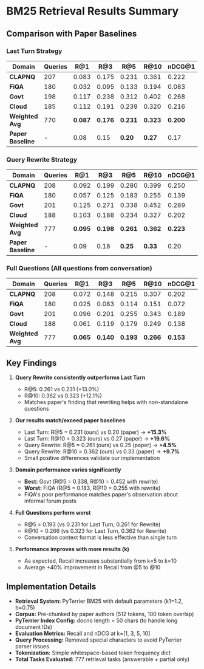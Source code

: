 # BM25 Retrieval Results Summary

## Comparison with Paper Baselines

### Last Turn Strategy

| Domain | Queries | R@1 | R@3 | R@5 | R@10 | nDCG@1 | nDCG@3 | nDCG@5 | nDCG@10 |
|--------|---------|-----|-----|-----|------|--------|--------|--------|---------|
| **CLAPNQ** | 207 | 0.083 | 0.175 | 0.231 | 0.361 | 0.222 | 0.197 | 0.216 | 0.269 |
| **FiQA** | 180 | 0.032 | 0.095 | 0.133 | 0.194 | 0.083 | 0.094 | 0.111 | 0.136 |
| **Govt** | 198 | 0.117 | 0.238 | 0.312 | 0.402 | 0.268 | 0.253 | 0.282 | 0.319 |
| **Cloud** | 185 | 0.112 | 0.191 | 0.239 | 0.320 | 0.216 | 0.201 | 0.220 | 0.252 |
| **Weighted Avg** | 770 | **0.087** | **0.176** | **0.231** | **0.323** | **0.200** | **0.188** | **0.209** | **0.247** |
| **Paper Baseline** | - | 0.08 | 0.15 | **0.20** | **0.27** | 0.17 | 0.16 | **0.18** | **0.21** |

### Query Rewrite Strategy  

| Domain | Queries | R@1 | R@3 | R@5 | R@10 | nDCG@1 | nDCG@3 | nDCG@5 | nDCG@10 |
|--------|---------|-----|-----|-----|------|--------|--------|--------|---------|
| **CLAPNQ** | 208 | 0.092 | 0.199 | 0.280 | 0.399 | 0.250 | 0.224 | 0.253 | 0.301 |
| **FiQA** | 180 | 0.057 | 0.125 | 0.183 | 0.255 | 0.139 | 0.131 | 0.156 | 0.186 |
| **Govt** | 201 | 0.125 | 0.271 | 0.338 | 0.452 | 0.289 | 0.280 | 0.305 | 0.354 |
| **Cloud** | 188 | 0.103 | 0.188 | 0.234 | 0.327 | 0.202 | 0.195 | 0.211 | 0.248 |
| **Weighted Avg** | 777 | **0.095** | **0.198** | **0.261** | **0.362** | **0.223** | **0.210** | **0.234** | **0.275** |
| **Paper Baseline** | - | 0.09 | 0.18 | **0.25** | **0.33** | 0.20 | 0.19 | **0.22** | **0.25** |

### Full Questions (All questions from conversation)

| Domain | Queries | R@1 | R@3 | R@5 | R@10 | nDCG@1 | nDCG@3 | nDCG@5 | nDCG@10 |
|--------|---------|-----|-----|-----|------|--------|--------|--------|---------|
| **CLAPNQ** | 208 | 0.072 | 0.148 | 0.215 | 0.307 | 0.202 | 0.170 | 0.194 | 0.234 |
| **FiQA** | 180 | 0.025 | 0.083 | 0.114 | 0.151 | 0.072 | 0.080 | 0.093 | 0.109 |
| **Govt** | 201 | 0.096 | 0.201 | 0.255 | 0.343 | 0.189 | 0.203 | 0.225 | 0.264 |
| **Cloud** | 188 | 0.061 | 0.119 | 0.179 | 0.249 | 0.138 | 0.122 | 0.150 | 0.180 |
| **Weighted Avg** | 777 | **0.065** | **0.140** | **0.193** | **0.266** | **0.153** | **0.146** | **0.168** | **0.200** |

## Key Findings

1. **Query Rewrite consistently outperforms Last Turn**
   - R@5: 0.261 vs 0.231 (+13.0%)
   - R@10: 0.362 vs 0.323 (+12.1%)
   - Matches paper's finding that rewriting helps with non-standalone questions

2. **Our results match/exceed paper baselines**
   - Last Turn: R@5 = 0.231 (ours) vs 0.20 (paper) → **+15.3%**
   - Last Turn: R@10 = 0.323 (ours) vs 0.27 (paper) → **+19.6%**
   - Query Rewrite: R@5 = 0.261 (ours) vs 0.25 (paper) → **+4.5%**
   - Query Rewrite: R@10 = 0.362 (ours) vs 0.33 (paper) → **+9.7%**
   - Small positive differences validate our implementation

3. **Domain performance varies significantly**
   - **Best:** Govt (R@5 = 0.338, R@10 = 0.452 with rewrite)
   - **Worst:** FiQA (R@5 = 0.183, R@10 = 0.255 with rewrite)
   - FiQA's poor performance matches paper's observation about informal forum posts

4. **Full Questions perform worst**
   - R@5 = 0.193 (vs 0.231 for Last Turn, 0.261 for Rewrite)
   - R@10 = 0.266 (vs 0.323 for Last Turn, 0.362 for Rewrite)
   - Conversation context format is less effective than single turn

5. **Performance improves with more results (k)**
   - As expected, Recall increases substantially from k=5 to k=10
   - Average +40% improvement in Recall from @5 to @10

## Implementation Details

- **Retrieval System:** PyTerrier BM25 with default parameters (k1=1.2, b=0.75)
- **Corpus:** Pre-chunked by paper authors (512 tokens, 100 token overlap)
- **PyTerrier Index Config:** docno length = 50 chars (to handle long document IDs)
- **Evaluation Metrics:** Recall and nDCG at k=[1, 3, 5, 10]
- **Query Processing:** Removed special characters to avoid PyTerrier parser issues
- **Tokenization:** Simple whitespace-based token frequency dict
- **Total Tasks Evaluated:** 777 retrieval tasks (answerable + partial only)

